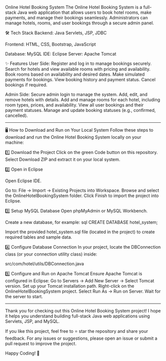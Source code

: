 Online Hotel Booking System
The Online Hotel Booking System is a full-stack Java web application that allows users to book hotel rooms, make payments, and manage their bookings seamlessly. Administrators can manage hotels, rooms, and user bookings through a secure admin panel.

🛠️ Tech Stack
Backend: Java Servlets, JSP, JDBC

Frontend: HTML, CSS, Bootstrap, JavaScript

Database: MySQL
IDE: Eclipse
Server: Apache Tomcat

✨ Features
User Side:
Register and log in to manage bookings securely.
Search for hotels and view available rooms with pricing and availability.
Book rooms based on availability and desired dates.
Make simulated payments for bookings.
View booking history and payment status.
Cancel bookings if required.

Admin Side:
Secure admin login to manage the system.
Add, edit, and remove hotels with details.
Add and manage rooms for each hotel, including room types, prices, and availability.
View all user bookings and their payment statuses.
Manage and update booking statuses (e.g., confirmed, cancelled).

********************************************************************************************************

🖥️ How to Download and Run on Your Local System
Follow these steps to download and run the Online Hotel Booking System locally on your machine:

1️⃣ Download the Project
Click on the green Code button on this repository.
Select Download ZIP and extract it on your local system.

2️⃣ Open in Eclipse

Open Eclipse IDE.

Go to:
File → Import → Existing Projects into Workspace.
Browse and select the OnlineHotelBookingSystem folder.
Click Finish to import the project into Eclipse.

3️⃣ Setup MySQL Database
Open phpMyAdmin or MySQL Workbench.

Create a new database, for example:
sql
CREATE DATABASE hotel_system;

Import the provided hotel_system.sql file (located in the project) to create required tables and sample data.

4️⃣ Configure Database Connection
In your project, locate the DBConnection class (or your connection utility class) inside:

src/com/hotel/utils/DBConnection.java

5️⃣ Configure and Run on Apache Tomcat
Ensure Apache Tomcat is configured in Eclipse:
Go to Servers → Add New Server → Select Tomcat version.
Set up your Tomcat installation path.
Right-click on the OnlineHotelBookingSystem project.
Select Run As → Run on Server.
Wait for the server to start.

********************************************************************************************************

Thank you for checking out this Online Hotel Booking System project!
I hope it helps you understand building full-stack Java web applications using Servlets, JSP, and MySQL.

If you like this project, feel free to ⭐ star the repository and share your feedback.
For any issues or suggestions, please open an issue or submit a pull request to improve the project.

Happy Coding! 🚀
